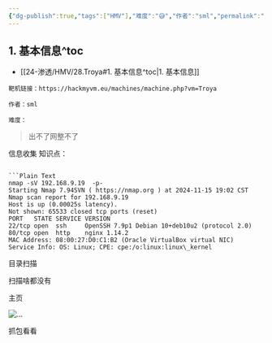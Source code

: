 ```yaml
---
{"dg-publish":true,"tags":["HMV"],"难度":"😅","作者":"sml","permalink":"/24-渗透/HMV/28.Troya/","dgPassFrontmatter":true,"noteIcon":"","created":"2024-11-22T19:13:18.874+08:00","updated":"2024-11-25T01:03:54.527+08:00"}
---
```




## 1. 基本信息^toc

- [[24-渗透/HMV/28.Troya#1. 基本信息^toc\|1. 基本信息]]

```
靶机链接：https://hackmyvm.eu/machines/machine.php?vm=Troya
```


```
作者：sml
```


```
难度：
```



> 出不了网整不了

信息收集
知识点：
```

```Plain Text
nmap -sV 192.168.9.19  -p-
Starting Nmap 7.94SVN ( https://nmap.org ) at 2024-11-15 19:02 CST
Nmap scan report for 192.168.9.19
Host is up (0.00025s latency).
Not shown: 65533 closed tcp ports (reset)
PORT   STATE SERVICE VERSION
22/tcp open  ssh     OpenSSH 7.9p1 Debian 10+deb10u2 (protocol 2.0)
80/tcp open  http    nginx 1.14.2
MAC Address: 08:00:27:D0:C1:B2 (Oracle VirtualBox virtual NIC)
Service Info: OS: Linux; CPE: cpe:/o:linux:linux\_kernel
```
目录扫描

扫描啥都没有

主页

![...](https://yurain.oss-cn-chengdu.aliyuncs.com/Obsidian/16.Troya.001.png)

抓包看看


